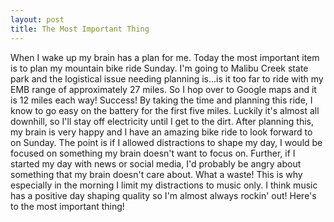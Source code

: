 ```yaml
---
layout: post
title: The Most Important Thing
---
```

When I wake up my brain has a plan for me.  Today the most important item is to plan my mountain bike ride Sunday. 
I'm going to Malibu Creek state park and the logistical issue needing planning is...is it too far to ride with my EMB range of approximately 27 miles.
So I hop over to Google maps and it is 12 miles each way! Success! By taking the time and planning this ride, I know to go easy 
on the battery for the first five miles.  Luckily it's almost all downhill, so I'll stay off electricity until I get to the dirt.
After planning this, my brain is very happy and I have an amazing bike ride to look forward to on Sunday.  The point is if I allowed distractions to shape
my day, I would be focused on something my brain doesn't want to focus on.  Further, if I started my day with news or social media,
I'd probably be angry about something that my brain doesn't care about.  What a waste! This is why especially in the morning I limit my distractions to music only. I think music has a positive day shaping quality so I'm almost always rockin' out! Here's to the most important thing!
